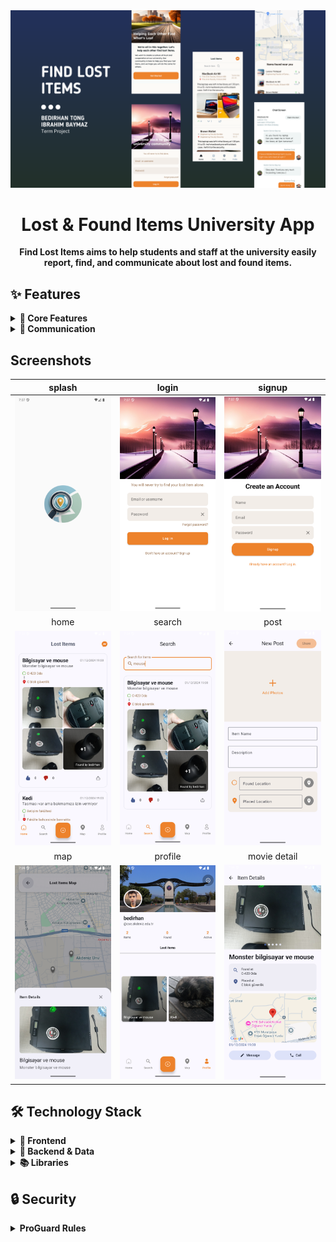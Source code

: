 <div align="center">
  <img src="arts/find_lost_items.png" alt="App Logo" width="1200"/>
  <h1>Lost & Found Items University App</h1>
  <p>
    <strong>Find Lost Items aims to help students and staff at the university easily report, find, and communicate about lost and found items.
</strong>
  </p>
</div>


## ✨ Features

<details>
<summary><b>🎯 Core Features</b></summary>

* **Lost Item Management**
  - Report found items with multiple images
  - Detailed item descriptions
  - Precise location marking
  - Real-time status updates

* **Location Features**
  - Interactive campus map
  - Location clustering
  - Custom map styling
  - Location selection for found items
</details>

<details>
<summary><b>💬 Communication</b></summary>

* **Messaging System**
  - Direct messaging between users
  - Real-time chat updates
  - Message history
  - User status indicators

* **Notifications**
  - New message alerts
  - Item status updates
  - Location-based notifications
</details>


## Screenshots


| splash | login | signup |
|:-:|:-:|:-:|
| <img src="arts/splash.png" alt="drawing" width="250"/> | <img src="arts/login.png" alt="drawing" width="250"/> | <img src="arts/signup.png" alt="drawing" width="250"/> |
| home | search | post |
| <img src="arts/home.png" alt="drawing" width="250"/> | <img src="arts/search.png" alt="drawing" width="250"/> | <img src="arts/new_post.png" alt="drawing" width="250"/> 
| map | profile | movie detail |
| <img src="arts/map.png" alt="drawing" width="250"/> | <img src="arts/profile.png" alt="drawing" width="250"/> | <img src="arts/item_detail.png" alt="drawing" width="250"/> 



## 🛠️ Technology Stack

<details>
<summary><b>📱 Frontend</b></summary>

* **UI Framework**
  - Jetpack Compose
  - Material 3 Design
  - Custom Composables
  - Navigation Component

* **State Management**
  - ViewModel
  - Kotlin Flow
  - StateFlow
</details>

<details>
<summary><b>🔧 Backend & Data</b></summary>

* **Firebase Services**
  - Authentication
  - Firestore
  - Storage
  - Analytics

* **Local Storage**
  - SharedPreferences
  - Room Database (planned)
</details>

<details>
<summary><b>📚 Libraries</b></summary>

* **Dependency Injection**
  - Dagger Hilt

* **Image Loading**
  - Coil

* **Maps**
  - Google Maps SDK
  - Maps Compose

* **Other**
  - Kotlin Coroutines
  - Android KTX
</details>

## 🔒 Security

<details>
<summary><b>ProGuard Rules</b></summary>

* **Model Classes Protection**
  - Keep data models
  - Preserve Firebase classes
  - Protect Compose components

* **Library Configurations**
  - Hilt ProGuard rules
  - Navigation component rules
  - Model class preservation
</details>

